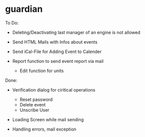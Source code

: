 # guardian

To Do:

- Deleting/Deactivating last manager of an engine is not allowed

- Send HTML Mails with Infos about events
- Send iCal-File for Adding Event to Calender

- Report function to send event report via mail
	- 	Edit function for units
	
	
Done: 

- Verification dialog for ciritical operations
	- Reset password
	- Delete event
	- Unscribe User

- Loading Screen while mail sending
- Handling errors, mail exception
